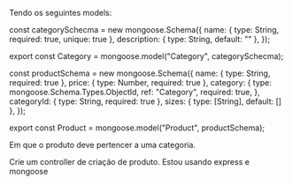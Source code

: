 Tendo os seguintes models:

const categorySchecma = new mongoose.Schema({
name: { type: String, required: true, unique: true },
description: { type: String, default: "" },
});

export const Category = mongoose.model("Category", categorySchecma);

const productSchema = new mongoose.Schema({
name: { type: String, required: true },
price: { type: Number, required: true },
category: {
type: mongoose.Schema.Types.ObjectId,
ref: "Category",
required: true,
},
categoryId: { type: String, required: true },
sizes: { type: [String], default: [] },
});

export const Product = mongoose.model("Product", productSchema);

Em que o produto deve pertencer a uma categoria.

Crie um controller de criação de produto. Estou usando express e mongoose
